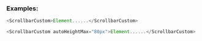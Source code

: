 <h3>Examples:</h3>

```js
<ScrollbarCustom>Element......</ScrollbarCustom>
```

```js
<ScrollbarCustom autoHeightMax="80px">Element......</ScrollbarCustom>
```
